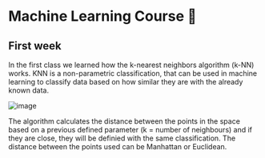# Machine Learning Course 🤖

## First week

In the first class we learned how the k-nearest neighbors algorithm (k-NN) works. KNN is a non-parametric classification, that can be used in machine learning to classify data based on how similar they are with the already known data.

![image](https://user-images.githubusercontent.com/83239762/131027039-7f6d3488-4e12-4010-a01b-44599bd3c8bd.png)

The algorithm calculates the distance between the points in the space based on a previous defined parameter (k = number of neighbours) and if they are close, they will be definied with the same classification. The distance between the points used can be Manhattan or Euclidean.
